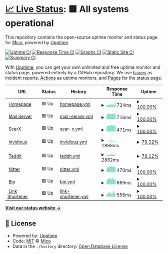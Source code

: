 # [📈 Live Status](https://status.mha.fi): <!--live status--> **🟩 All systems operational**

This repository contains the open-source uptime monitor and status page for [Mico](https://mha.fi), powered by [Upptime](https://github.com/upptime/upptime).

[![Uptime CI](https://github.com/datanomi/mha.fi-statuspage/workflows/Uptime%20CI/badge.svg)](https://github.com/datanomi/mha.fi-statuspage/actions?query=workflow%3A%22Uptime+CI%22)
[![Response Time CI](https://github.com/datanomi/mha.fi-statuspage/workflows/Response%20Time%20CI/badge.svg)](https://github.com/datanomi/mha.fi-statuspage/actions?query=workflow%3A%22Response+Time+CI%22)
[![Graphs CI](https://github.com/datanomi/mha.fi-statuspage/workflows/Graphs%20CI/badge.svg)](https://github.com/datanomi/mha.fi-statuspage/actions?query=workflow%3A%22Graphs+CI%22)
[![Static Site CI](https://github.com/datanomi/mha.fi-statuspage/workflows/Static%20Site%20CI/badge.svg)](https://github.com/datanomi/mha.fi-statuspage/actions?query=workflow%3A%22Static+Site+CI%22)
[![Summary CI](https://github.com/datanomi/mha.fi-statuspage/workflows/Summary%20CI/badge.svg)](https://github.com/datanomi/mha.fi-statuspage/actions?query=workflow%3A%22Summary+CI%22)

With [Upptime](https://upptime.js.org), you can get your own unlimited and free uptime monitor and status page, powered entirely by a GitHub repository. We use [Issues](https://github.com/datanomi/mha.fi-statuspage/issues) as incident reports, [Actions](https://github.com/datanomi/mha.fi-statuspage/actions) as uptime monitors, and [Pages](https://status.mha.fi) for the status page.

<!--start: status pages-->
<!-- This summary is generated by Upptime (https://github.com/upptime/upptime) -->
<!-- Do not edit this manually, your changes will be overwritten -->
<!-- prettier-ignore -->
| URL | Status | History | Response Time | Uptime |
| --- | ------ | ------- | ------------- | ------ |
| <img alt="" src="https://favicons.githubusercontent.com/mha.fi" height="13"> [Homepage](https://mha.fi) | 🟩 Up | [homepage.yml](https://github.com/datanomi/mha.fi-statuspage/commits/HEAD/history/homepage.yml) | <details><summary><img alt="Response time graph" src="./graphs/homepage/response-time-week.png" height="20"> 734ms</summary><br><a href="https://status.mha.fi/history/homepage"><img alt="Response time 628" src="https://img.shields.io/endpoint?url=https%3A%2F%2Fraw.githubusercontent.com%2Fdatanomi%2Fmha.fi-statuspage%2FHEAD%2Fapi%2Fhomepage%2Fresponse-time.json"></a><br><a href="https://status.mha.fi/history/homepage"><img alt="24-hour response time 1681" src="https://img.shields.io/endpoint?url=https%3A%2F%2Fraw.githubusercontent.com%2Fdatanomi%2Fmha.fi-statuspage%2FHEAD%2Fapi%2Fhomepage%2Fresponse-time-day.json"></a><br><a href="https://status.mha.fi/history/homepage"><img alt="7-day response time 734" src="https://img.shields.io/endpoint?url=https%3A%2F%2Fraw.githubusercontent.com%2Fdatanomi%2Fmha.fi-statuspage%2FHEAD%2Fapi%2Fhomepage%2Fresponse-time-week.json"></a><br><a href="https://status.mha.fi/history/homepage"><img alt="30-day response time 608" src="https://img.shields.io/endpoint?url=https%3A%2F%2Fraw.githubusercontent.com%2Fdatanomi%2Fmha.fi-statuspage%2FHEAD%2Fapi%2Fhomepage%2Fresponse-time-month.json"></a><br><a href="https://status.mha.fi/history/homepage"><img alt="1-year response time 628" src="https://img.shields.io/endpoint?url=https%3A%2F%2Fraw.githubusercontent.com%2Fdatanomi%2Fmha.fi-statuspage%2FHEAD%2Fapi%2Fhomepage%2Fresponse-time-year.json"></a></details> | <details><summary><a href="https://status.mha.fi/history/homepage">100.00%</a></summary><a href="https://status.mha.fi/history/homepage"><img alt="All-time uptime 98.95%" src="https://img.shields.io/endpoint?url=https%3A%2F%2Fraw.githubusercontent.com%2Fdatanomi%2Fmha.fi-statuspage%2FHEAD%2Fapi%2Fhomepage%2Fuptime.json"></a><br><a href="https://status.mha.fi/history/homepage"><img alt="24-hour uptime 100.00%" src="https://img.shields.io/endpoint?url=https%3A%2F%2Fraw.githubusercontent.com%2Fdatanomi%2Fmha.fi-statuspage%2FHEAD%2Fapi%2Fhomepage%2Fuptime-day.json"></a><br><a href="https://status.mha.fi/history/homepage"><img alt="7-day uptime 100.00%" src="https://img.shields.io/endpoint?url=https%3A%2F%2Fraw.githubusercontent.com%2Fdatanomi%2Fmha.fi-statuspage%2FHEAD%2Fapi%2Fhomepage%2Fuptime-week.json"></a><br><a href="https://status.mha.fi/history/homepage"><img alt="30-day uptime 100.00%" src="https://img.shields.io/endpoint?url=https%3A%2F%2Fraw.githubusercontent.com%2Fdatanomi%2Fmha.fi-statuspage%2FHEAD%2Fapi%2Fhomepage%2Fuptime-month.json"></a><br><a href="https://status.mha.fi/history/homepage"><img alt="1-year uptime 98.95%" src="https://img.shields.io/endpoint?url=https%3A%2F%2Fraw.githubusercontent.com%2Fdatanomi%2Fmha.fi-statuspage%2FHEAD%2Fapi%2Fhomepage%2Fuptime-year.json"></a></details>
| <img alt="" src="https://favicons.githubusercontent.com/hautaluoma.eu" height="13"> [Mail Server](https://hautaluoma.eu) | 🟩 Up | [mail-server.yml](https://github.com/datanomi/mha.fi-statuspage/commits/HEAD/history/mail-server.yml) | <details><summary><img alt="Response time graph" src="./graphs/mail-server/response-time-week.png" height="20"> 716ms</summary><br><a href="https://status.mha.fi/history/mail-server"><img alt="Response time 661" src="https://img.shields.io/endpoint?url=https%3A%2F%2Fraw.githubusercontent.com%2Fdatanomi%2Fmha.fi-statuspage%2FHEAD%2Fapi%2Fmail-server%2Fresponse-time.json"></a><br><a href="https://status.mha.fi/history/mail-server"><img alt="24-hour response time 683" src="https://img.shields.io/endpoint?url=https%3A%2F%2Fraw.githubusercontent.com%2Fdatanomi%2Fmha.fi-statuspage%2FHEAD%2Fapi%2Fmail-server%2Fresponse-time-day.json"></a><br><a href="https://status.mha.fi/history/mail-server"><img alt="7-day response time 716" src="https://img.shields.io/endpoint?url=https%3A%2F%2Fraw.githubusercontent.com%2Fdatanomi%2Fmha.fi-statuspage%2FHEAD%2Fapi%2Fmail-server%2Fresponse-time-week.json"></a><br><a href="https://status.mha.fi/history/mail-server"><img alt="30-day response time 706" src="https://img.shields.io/endpoint?url=https%3A%2F%2Fraw.githubusercontent.com%2Fdatanomi%2Fmha.fi-statuspage%2FHEAD%2Fapi%2Fmail-server%2Fresponse-time-month.json"></a><br><a href="https://status.mha.fi/history/mail-server"><img alt="1-year response time 661" src="https://img.shields.io/endpoint?url=https%3A%2F%2Fraw.githubusercontent.com%2Fdatanomi%2Fmha.fi-statuspage%2FHEAD%2Fapi%2Fmail-server%2Fresponse-time-year.json"></a></details> | <details><summary><a href="https://status.mha.fi/history/mail-server">100.00%</a></summary><a href="https://status.mha.fi/history/mail-server"><img alt="All-time uptime 98.81%" src="https://img.shields.io/endpoint?url=https%3A%2F%2Fraw.githubusercontent.com%2Fdatanomi%2Fmha.fi-statuspage%2FHEAD%2Fapi%2Fmail-server%2Fuptime.json"></a><br><a href="https://status.mha.fi/history/mail-server"><img alt="24-hour uptime 100.00%" src="https://img.shields.io/endpoint?url=https%3A%2F%2Fraw.githubusercontent.com%2Fdatanomi%2Fmha.fi-statuspage%2FHEAD%2Fapi%2Fmail-server%2Fuptime-day.json"></a><br><a href="https://status.mha.fi/history/mail-server"><img alt="7-day uptime 100.00%" src="https://img.shields.io/endpoint?url=https%3A%2F%2Fraw.githubusercontent.com%2Fdatanomi%2Fmha.fi-statuspage%2FHEAD%2Fapi%2Fmail-server%2Fuptime-week.json"></a><br><a href="https://status.mha.fi/history/mail-server"><img alt="30-day uptime 99.75%" src="https://img.shields.io/endpoint?url=https%3A%2F%2Fraw.githubusercontent.com%2Fdatanomi%2Fmha.fi-statuspage%2FHEAD%2Fapi%2Fmail-server%2Fuptime-month.json"></a><br><a href="https://status.mha.fi/history/mail-server"><img alt="1-year uptime 98.81%" src="https://img.shields.io/endpoint?url=https%3A%2F%2Fraw.githubusercontent.com%2Fdatanomi%2Fmha.fi-statuspage%2FHEAD%2Fapi%2Fmail-server%2Fuptime-year.json"></a></details>
| <img alt="" src="https://favicons.githubusercontent.com/searx.mha.fi" height="13"> [SearX](https://searx.mha.fi) | 🟩 Up | [sear-x.yml](https://github.com/datanomi/mha.fi-statuspage/commits/HEAD/history/sear-x.yml) | <details><summary><img alt="Response time graph" src="./graphs/sear-x/response-time-week.png" height="20"> 471ms</summary><br><a href="https://status.mha.fi/history/sear-x"><img alt="Response time 633" src="https://img.shields.io/endpoint?url=https%3A%2F%2Fraw.githubusercontent.com%2Fdatanomi%2Fmha.fi-statuspage%2FHEAD%2Fapi%2Fsear-x%2Fresponse-time.json"></a><br><a href="https://status.mha.fi/history/sear-x"><img alt="24-hour response time 463" src="https://img.shields.io/endpoint?url=https%3A%2F%2Fraw.githubusercontent.com%2Fdatanomi%2Fmha.fi-statuspage%2FHEAD%2Fapi%2Fsear-x%2Fresponse-time-day.json"></a><br><a href="https://status.mha.fi/history/sear-x"><img alt="7-day response time 471" src="https://img.shields.io/endpoint?url=https%3A%2F%2Fraw.githubusercontent.com%2Fdatanomi%2Fmha.fi-statuspage%2FHEAD%2Fapi%2Fsear-x%2Fresponse-time-week.json"></a><br><a href="https://status.mha.fi/history/sear-x"><img alt="30-day response time 686" src="https://img.shields.io/endpoint?url=https%3A%2F%2Fraw.githubusercontent.com%2Fdatanomi%2Fmha.fi-statuspage%2FHEAD%2Fapi%2Fsear-x%2Fresponse-time-month.json"></a><br><a href="https://status.mha.fi/history/sear-x"><img alt="1-year response time 633" src="https://img.shields.io/endpoint?url=https%3A%2F%2Fraw.githubusercontent.com%2Fdatanomi%2Fmha.fi-statuspage%2FHEAD%2Fapi%2Fsear-x%2Fresponse-time-year.json"></a></details> | <details><summary><a href="https://status.mha.fi/history/sear-x">100.00%</a></summary><a href="https://status.mha.fi/history/sear-x"><img alt="All-time uptime 99.77%" src="https://img.shields.io/endpoint?url=https%3A%2F%2Fraw.githubusercontent.com%2Fdatanomi%2Fmha.fi-statuspage%2FHEAD%2Fapi%2Fsear-x%2Fuptime.json"></a><br><a href="https://status.mha.fi/history/sear-x"><img alt="24-hour uptime 100.00%" src="https://img.shields.io/endpoint?url=https%3A%2F%2Fraw.githubusercontent.com%2Fdatanomi%2Fmha.fi-statuspage%2FHEAD%2Fapi%2Fsear-x%2Fuptime-day.json"></a><br><a href="https://status.mha.fi/history/sear-x"><img alt="7-day uptime 100.00%" src="https://img.shields.io/endpoint?url=https%3A%2F%2Fraw.githubusercontent.com%2Fdatanomi%2Fmha.fi-statuspage%2FHEAD%2Fapi%2Fsear-x%2Fuptime-week.json"></a><br><a href="https://status.mha.fi/history/sear-x"><img alt="30-day uptime 99.83%" src="https://img.shields.io/endpoint?url=https%3A%2F%2Fraw.githubusercontent.com%2Fdatanomi%2Fmha.fi-statuspage%2FHEAD%2Fapi%2Fsear-x%2Fuptime-month.json"></a><br><a href="https://status.mha.fi/history/sear-x"><img alt="1-year uptime 99.77%" src="https://img.shields.io/endpoint?url=https%3A%2F%2Fraw.githubusercontent.com%2Fdatanomi%2Fmha.fi-statuspage%2FHEAD%2Fapi%2Fsear-x%2Fuptime-year.json"></a></details>
| <img alt="" src="https://favicons.githubusercontent.com/tube.mha.fi" height="13"> [Invidious](https://tube.mha.fi) | 🟩 Up | [invidious.yml](https://github.com/datanomi/mha.fi-statuspage/commits/HEAD/history/invidious.yml) | <details><summary><img alt="Response time graph" src="./graphs/invidious/response-time-week.png" height="20"> 1988ms</summary><br><a href="https://status.mha.fi/history/invidious"><img alt="Response time 1483" src="https://img.shields.io/endpoint?url=https%3A%2F%2Fraw.githubusercontent.com%2Fdatanomi%2Fmha.fi-statuspage%2FHEAD%2Fapi%2Finvidious%2Fresponse-time.json"></a><br><a href="https://status.mha.fi/history/invidious"><img alt="24-hour response time 2506" src="https://img.shields.io/endpoint?url=https%3A%2F%2Fraw.githubusercontent.com%2Fdatanomi%2Fmha.fi-statuspage%2FHEAD%2Fapi%2Finvidious%2Fresponse-time-day.json"></a><br><a href="https://status.mha.fi/history/invidious"><img alt="7-day response time 1988" src="https://img.shields.io/endpoint?url=https%3A%2F%2Fraw.githubusercontent.com%2Fdatanomi%2Fmha.fi-statuspage%2FHEAD%2Fapi%2Finvidious%2Fresponse-time-week.json"></a><br><a href="https://status.mha.fi/history/invidious"><img alt="30-day response time 1483" src="https://img.shields.io/endpoint?url=https%3A%2F%2Fraw.githubusercontent.com%2Fdatanomi%2Fmha.fi-statuspage%2FHEAD%2Fapi%2Finvidious%2Fresponse-time-month.json"></a><br><a href="https://status.mha.fi/history/invidious"><img alt="1-year response time 1483" src="https://img.shields.io/endpoint?url=https%3A%2F%2Fraw.githubusercontent.com%2Fdatanomi%2Fmha.fi-statuspage%2FHEAD%2Fapi%2Finvidious%2Fresponse-time-year.json"></a></details> | <details><summary><a href="https://status.mha.fi/history/invidious">79.32%</a></summary><a href="https://status.mha.fi/history/invidious"><img alt="All-time uptime 81.70%" src="https://img.shields.io/endpoint?url=https%3A%2F%2Fraw.githubusercontent.com%2Fdatanomi%2Fmha.fi-statuspage%2FHEAD%2Fapi%2Finvidious%2Fuptime.json"></a><br><a href="https://status.mha.fi/history/invidious"><img alt="24-hour uptime 97.99%" src="https://img.shields.io/endpoint?url=https%3A%2F%2Fraw.githubusercontent.com%2Fdatanomi%2Fmha.fi-statuspage%2FHEAD%2Fapi%2Finvidious%2Fuptime-day.json"></a><br><a href="https://status.mha.fi/history/invidious"><img alt="7-day uptime 79.32%" src="https://img.shields.io/endpoint?url=https%3A%2F%2Fraw.githubusercontent.com%2Fdatanomi%2Fmha.fi-statuspage%2FHEAD%2Fapi%2Finvidious%2Fuptime-week.json"></a><br><a href="https://status.mha.fi/history/invidious"><img alt="30-day uptime 81.70%" src="https://img.shields.io/endpoint?url=https%3A%2F%2Fraw.githubusercontent.com%2Fdatanomi%2Fmha.fi-statuspage%2FHEAD%2Fapi%2Finvidious%2Fuptime-month.json"></a><br><a href="https://status.mha.fi/history/invidious"><img alt="1-year uptime 81.70%" src="https://img.shields.io/endpoint?url=https%3A%2F%2Fraw.githubusercontent.com%2Fdatanomi%2Fmha.fi-statuspage%2FHEAD%2Fapi%2Finvidious%2Fuptime-year.json"></a></details>
| <img alt="" src="https://favicons.githubusercontent.com/teddit.mha.fi" height="13"> [Teddit](https://teddit.mha.fi) | 🟩 Up | [teddit.yml](https://github.com/datanomi/mha.fi-statuspage/commits/HEAD/history/teddit.yml) | <details><summary><img alt="Response time graph" src="./graphs/teddit/response-time-week.png" height="20"> 2882ms</summary><br><a href="https://status.mha.fi/history/teddit"><img alt="Response time 2185" src="https://img.shields.io/endpoint?url=https%3A%2F%2Fraw.githubusercontent.com%2Fdatanomi%2Fmha.fi-statuspage%2FHEAD%2Fapi%2Fteddit%2Fresponse-time.json"></a><br><a href="https://status.mha.fi/history/teddit"><img alt="24-hour response time 2853" src="https://img.shields.io/endpoint?url=https%3A%2F%2Fraw.githubusercontent.com%2Fdatanomi%2Fmha.fi-statuspage%2FHEAD%2Fapi%2Fteddit%2Fresponse-time-day.json"></a><br><a href="https://status.mha.fi/history/teddit"><img alt="7-day response time 2882" src="https://img.shields.io/endpoint?url=https%3A%2F%2Fraw.githubusercontent.com%2Fdatanomi%2Fmha.fi-statuspage%2FHEAD%2Fapi%2Fteddit%2Fresponse-time-week.json"></a><br><a href="https://status.mha.fi/history/teddit"><img alt="30-day response time 2185" src="https://img.shields.io/endpoint?url=https%3A%2F%2Fraw.githubusercontent.com%2Fdatanomi%2Fmha.fi-statuspage%2FHEAD%2Fapi%2Fteddit%2Fresponse-time-month.json"></a><br><a href="https://status.mha.fi/history/teddit"><img alt="1-year response time 2185" src="https://img.shields.io/endpoint?url=https%3A%2F%2Fraw.githubusercontent.com%2Fdatanomi%2Fmha.fi-statuspage%2FHEAD%2Fapi%2Fteddit%2Fresponse-time-year.json"></a></details> | <details><summary><a href="https://status.mha.fi/history/teddit">78.12%</a></summary><a href="https://status.mha.fi/history/teddit"><img alt="All-time uptime 57.65%" src="https://img.shields.io/endpoint?url=https%3A%2F%2Fraw.githubusercontent.com%2Fdatanomi%2Fmha.fi-statuspage%2FHEAD%2Fapi%2Fteddit%2Fuptime.json"></a><br><a href="https://status.mha.fi/history/teddit"><img alt="24-hour uptime 63.49%" src="https://img.shields.io/endpoint?url=https%3A%2F%2Fraw.githubusercontent.com%2Fdatanomi%2Fmha.fi-statuspage%2FHEAD%2Fapi%2Fteddit%2Fuptime-day.json"></a><br><a href="https://status.mha.fi/history/teddit"><img alt="7-day uptime 78.12%" src="https://img.shields.io/endpoint?url=https%3A%2F%2Fraw.githubusercontent.com%2Fdatanomi%2Fmha.fi-statuspage%2FHEAD%2Fapi%2Fteddit%2Fuptime-week.json"></a><br><a href="https://status.mha.fi/history/teddit"><img alt="30-day uptime 57.65%" src="https://img.shields.io/endpoint?url=https%3A%2F%2Fraw.githubusercontent.com%2Fdatanomi%2Fmha.fi-statuspage%2FHEAD%2Fapi%2Fteddit%2Fuptime-month.json"></a><br><a href="https://status.mha.fi/history/teddit"><img alt="1-year uptime 57.65%" src="https://img.shields.io/endpoint?url=https%3A%2F%2Fraw.githubusercontent.com%2Fdatanomi%2Fmha.fi-statuspage%2FHEAD%2Fapi%2Fteddit%2Fuptime-year.json"></a></details>
| <img alt="" src="https://favicons.githubusercontent.com/nitter.it" height="13"> [Nitter](https://nitter.it) | 🟩 Up | [nitter.yml](https://github.com/datanomi/mha.fi-statuspage/commits/HEAD/history/nitter.yml) | <details><summary><img alt="Response time graph" src="./graphs/nitter/response-time-week.png" height="20"> 470ms</summary><br><a href="https://status.mha.fi/history/nitter"><img alt="Response time 491" src="https://img.shields.io/endpoint?url=https%3A%2F%2Fraw.githubusercontent.com%2Fdatanomi%2Fmha.fi-statuspage%2FHEAD%2Fapi%2Fnitter%2Fresponse-time.json"></a><br><a href="https://status.mha.fi/history/nitter"><img alt="24-hour response time 448" src="https://img.shields.io/endpoint?url=https%3A%2F%2Fraw.githubusercontent.com%2Fdatanomi%2Fmha.fi-statuspage%2FHEAD%2Fapi%2Fnitter%2Fresponse-time-day.json"></a><br><a href="https://status.mha.fi/history/nitter"><img alt="7-day response time 470" src="https://img.shields.io/endpoint?url=https%3A%2F%2Fraw.githubusercontent.com%2Fdatanomi%2Fmha.fi-statuspage%2FHEAD%2Fapi%2Fnitter%2Fresponse-time-week.json"></a><br><a href="https://status.mha.fi/history/nitter"><img alt="30-day response time 462" src="https://img.shields.io/endpoint?url=https%3A%2F%2Fraw.githubusercontent.com%2Fdatanomi%2Fmha.fi-statuspage%2FHEAD%2Fapi%2Fnitter%2Fresponse-time-month.json"></a><br><a href="https://status.mha.fi/history/nitter"><img alt="1-year response time 491" src="https://img.shields.io/endpoint?url=https%3A%2F%2Fraw.githubusercontent.com%2Fdatanomi%2Fmha.fi-statuspage%2FHEAD%2Fapi%2Fnitter%2Fresponse-time-year.json"></a></details> | <details><summary><a href="https://status.mha.fi/history/nitter">100.00%</a></summary><a href="https://status.mha.fi/history/nitter"><img alt="All-time uptime 97.15%" src="https://img.shields.io/endpoint?url=https%3A%2F%2Fraw.githubusercontent.com%2Fdatanomi%2Fmha.fi-statuspage%2FHEAD%2Fapi%2Fnitter%2Fuptime.json"></a><br><a href="https://status.mha.fi/history/nitter"><img alt="24-hour uptime 100.00%" src="https://img.shields.io/endpoint?url=https%3A%2F%2Fraw.githubusercontent.com%2Fdatanomi%2Fmha.fi-statuspage%2FHEAD%2Fapi%2Fnitter%2Fuptime-day.json"></a><br><a href="https://status.mha.fi/history/nitter"><img alt="7-day uptime 100.00%" src="https://img.shields.io/endpoint?url=https%3A%2F%2Fraw.githubusercontent.com%2Fdatanomi%2Fmha.fi-statuspage%2FHEAD%2Fapi%2Fnitter%2Fuptime-week.json"></a><br><a href="https://status.mha.fi/history/nitter"><img alt="30-day uptime 99.96%" src="https://img.shields.io/endpoint?url=https%3A%2F%2Fraw.githubusercontent.com%2Fdatanomi%2Fmha.fi-statuspage%2FHEAD%2Fapi%2Fnitter%2Fuptime-month.json"></a><br><a href="https://status.mha.fi/history/nitter"><img alt="1-year uptime 97.15%" src="https://img.shields.io/endpoint?url=https%3A%2F%2Fraw.githubusercontent.com%2Fdatanomi%2Fmha.fi-statuspage%2FHEAD%2Fapi%2Fnitter%2Fuptime-year.json"></a></details>
| <img alt="" src="https://favicons.githubusercontent.com/bin.mha.fi" height="13"> [Bin](https://bin.mha.fi) | 🟩 Up | [bin.yml](https://github.com/datanomi/mha.fi-statuspage/commits/HEAD/history/bin.yml) | <details><summary><img alt="Response time graph" src="./graphs/bin/response-time-week.png" height="20"> 669ms</summary><br><a href="https://status.mha.fi/history/bin"><img alt="Response time 726" src="https://img.shields.io/endpoint?url=https%3A%2F%2Fraw.githubusercontent.com%2Fdatanomi%2Fmha.fi-statuspage%2FHEAD%2Fapi%2Fbin%2Fresponse-time.json"></a><br><a href="https://status.mha.fi/history/bin"><img alt="24-hour response time 617" src="https://img.shields.io/endpoint?url=https%3A%2F%2Fraw.githubusercontent.com%2Fdatanomi%2Fmha.fi-statuspage%2FHEAD%2Fapi%2Fbin%2Fresponse-time-day.json"></a><br><a href="https://status.mha.fi/history/bin"><img alt="7-day response time 669" src="https://img.shields.io/endpoint?url=https%3A%2F%2Fraw.githubusercontent.com%2Fdatanomi%2Fmha.fi-statuspage%2FHEAD%2Fapi%2Fbin%2Fresponse-time-week.json"></a><br><a href="https://status.mha.fi/history/bin"><img alt="30-day response time 666" src="https://img.shields.io/endpoint?url=https%3A%2F%2Fraw.githubusercontent.com%2Fdatanomi%2Fmha.fi-statuspage%2FHEAD%2Fapi%2Fbin%2Fresponse-time-month.json"></a><br><a href="https://status.mha.fi/history/bin"><img alt="1-year response time 726" src="https://img.shields.io/endpoint?url=https%3A%2F%2Fraw.githubusercontent.com%2Fdatanomi%2Fmha.fi-statuspage%2FHEAD%2Fapi%2Fbin%2Fresponse-time-year.json"></a></details> | <details><summary><a href="https://status.mha.fi/history/bin">100.00%</a></summary><a href="https://status.mha.fi/history/bin"><img alt="All-time uptime 97.99%" src="https://img.shields.io/endpoint?url=https%3A%2F%2Fraw.githubusercontent.com%2Fdatanomi%2Fmha.fi-statuspage%2FHEAD%2Fapi%2Fbin%2Fuptime.json"></a><br><a href="https://status.mha.fi/history/bin"><img alt="24-hour uptime 100.00%" src="https://img.shields.io/endpoint?url=https%3A%2F%2Fraw.githubusercontent.com%2Fdatanomi%2Fmha.fi-statuspage%2FHEAD%2Fapi%2Fbin%2Fuptime-day.json"></a><br><a href="https://status.mha.fi/history/bin"><img alt="7-day uptime 100.00%" src="https://img.shields.io/endpoint?url=https%3A%2F%2Fraw.githubusercontent.com%2Fdatanomi%2Fmha.fi-statuspage%2FHEAD%2Fapi%2Fbin%2Fuptime-week.json"></a><br><a href="https://status.mha.fi/history/bin"><img alt="30-day uptime 99.64%" src="https://img.shields.io/endpoint?url=https%3A%2F%2Fraw.githubusercontent.com%2Fdatanomi%2Fmha.fi-statuspage%2FHEAD%2Fapi%2Fbin%2Fuptime-month.json"></a><br><a href="https://status.mha.fi/history/bin"><img alt="1-year uptime 97.99%" src="https://img.shields.io/endpoint?url=https%3A%2F%2Fraw.githubusercontent.com%2Fdatanomi%2Fmha.fi-statuspage%2FHEAD%2Fapi%2Fbin%2Fuptime-year.json"></a></details>
| <img alt="" src="https://favicons.githubusercontent.com/7m.ee" height="13"> [Link Shortener](https://7m.ee) | 🟩 Up | [link-shortener.yml](https://github.com/datanomi/mha.fi-statuspage/commits/HEAD/history/link-shortener.yml) | <details><summary><img alt="Response time graph" src="./graphs/link-shortener/response-time-week.png" height="20"> 556ms</summary><br><a href="https://status.mha.fi/history/link-shortener"><img alt="Response time 618" src="https://img.shields.io/endpoint?url=https%3A%2F%2Fraw.githubusercontent.com%2Fdatanomi%2Fmha.fi-statuspage%2FHEAD%2Fapi%2Flink-shortener%2Fresponse-time.json"></a><br><a href="https://status.mha.fi/history/link-shortener"><img alt="24-hour response time 513" src="https://img.shields.io/endpoint?url=https%3A%2F%2Fraw.githubusercontent.com%2Fdatanomi%2Fmha.fi-statuspage%2FHEAD%2Fapi%2Flink-shortener%2Fresponse-time-day.json"></a><br><a href="https://status.mha.fi/history/link-shortener"><img alt="7-day response time 556" src="https://img.shields.io/endpoint?url=https%3A%2F%2Fraw.githubusercontent.com%2Fdatanomi%2Fmha.fi-statuspage%2FHEAD%2Fapi%2Flink-shortener%2Fresponse-time-week.json"></a><br><a href="https://status.mha.fi/history/link-shortener"><img alt="30-day response time 661" src="https://img.shields.io/endpoint?url=https%3A%2F%2Fraw.githubusercontent.com%2Fdatanomi%2Fmha.fi-statuspage%2FHEAD%2Fapi%2Flink-shortener%2Fresponse-time-month.json"></a><br><a href="https://status.mha.fi/history/link-shortener"><img alt="1-year response time 618" src="https://img.shields.io/endpoint?url=https%3A%2F%2Fraw.githubusercontent.com%2Fdatanomi%2Fmha.fi-statuspage%2FHEAD%2Fapi%2Flink-shortener%2Fresponse-time-year.json"></a></details> | <details><summary><a href="https://status.mha.fi/history/link-shortener">100.00%</a></summary><a href="https://status.mha.fi/history/link-shortener"><img alt="All-time uptime 99.83%" src="https://img.shields.io/endpoint?url=https%3A%2F%2Fraw.githubusercontent.com%2Fdatanomi%2Fmha.fi-statuspage%2FHEAD%2Fapi%2Flink-shortener%2Fuptime.json"></a><br><a href="https://status.mha.fi/history/link-shortener"><img alt="24-hour uptime 100.00%" src="https://img.shields.io/endpoint?url=https%3A%2F%2Fraw.githubusercontent.com%2Fdatanomi%2Fmha.fi-statuspage%2FHEAD%2Fapi%2Flink-shortener%2Fuptime-day.json"></a><br><a href="https://status.mha.fi/history/link-shortener"><img alt="7-day uptime 100.00%" src="https://img.shields.io/endpoint?url=https%3A%2F%2Fraw.githubusercontent.com%2Fdatanomi%2Fmha.fi-statuspage%2FHEAD%2Fapi%2Flink-shortener%2Fuptime-week.json"></a><br><a href="https://status.mha.fi/history/link-shortener"><img alt="30-day uptime 99.73%" src="https://img.shields.io/endpoint?url=https%3A%2F%2Fraw.githubusercontent.com%2Fdatanomi%2Fmha.fi-statuspage%2FHEAD%2Fapi%2Flink-shortener%2Fuptime-month.json"></a><br><a href="https://status.mha.fi/history/link-shortener"><img alt="1-year uptime 99.83%" src="https://img.shields.io/endpoint?url=https%3A%2F%2Fraw.githubusercontent.com%2Fdatanomi%2Fmha.fi-statuspage%2FHEAD%2Fapi%2Flink-shortener%2Fuptime-year.json"></a></details>

<!--end: status pages-->

[**Visit our status website →**](https://status.mha.fi)

## 📄 License

- Powered by: [Upptime](https://github.com/upptime/upptime)
- Code: [MIT](./LICENSE) © [Mico](https://mha.fi)
- Data in the `./history` directory: [Open Database License](https://opendatacommons.org/licenses/odbl/1-0/)

